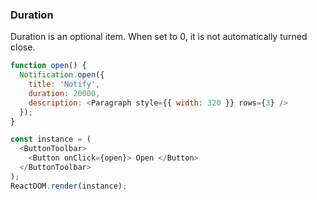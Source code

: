### Duration

Duration is an optional item. When set to 0, it is not automatically turned close.

<!--start-code-->

```js
function open() {
  Notification.open({
    title: 'Notify',
    duration: 20000,
    description: <Paragraph style={{ width: 320 }} rows={3} />
  });
}

const instance = (
  <ButtonToolbar>
    <Button onClick={open}> Open </Button>
  </ButtonToolbar>
);
ReactDOM.render(instance);
```

<!--end-code-->
